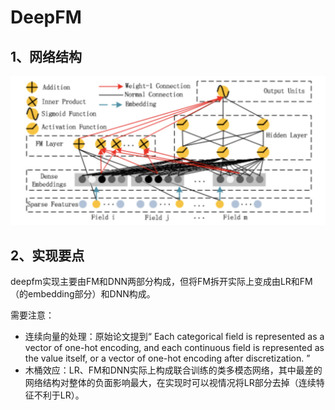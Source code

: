 # DeepFM

## 1、网络结构

![deepfm strcuture](https://github.com/alphaplato/alphaplato/blob/master/image/DeepLearning/deepfm.png)

## 2、实现要点

deepfm实现主要由FM和DNN两部分构成，但将FM拆开实际上变成由LR和FM（的embedding部分）和DNN构成。

需要注意：
* 连续向量的处理：原始论文提到“ Each categorical field is represented as a vector of one-hot encoding, and each continuous field is represented as the value itself, or a vector of one-hot encoding after discretization. ”
* 木桶效应：LR、FM和DNN实际上构成联合训练的类多模态网络，其中最差的网络结构对整体的负面影响最大，在实现时可以视情况将LR部分去掉（连续特征不利于LR）。
